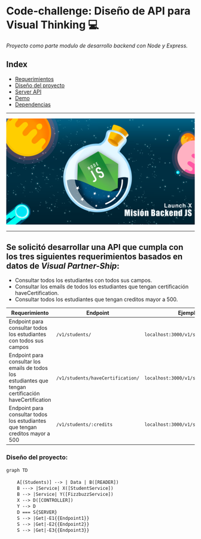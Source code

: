 # Code-challenge: Diseño de API para Visual Thinking 💻

*Proyecto como parte modulo de desarrollo backend con Node y Express.*
<br>


## Index

* [Requerimientos](#1)
* [Diseño del proyecto](#diseño-del-proyecto)
* [Server API]()
* [Demo]()
* [Dependencias]()
---

<img id="test" src="./lib/assets/cover.png">

---
 ## <a id="1">Se solicitó desarrollar una API que cumpla con los tres siguientes requerimientos basados en datos de *Visual Partner-Ship*: </a>

* Consultar todos los estudiantes con todos sus campos.
* Consultar los emails de todos los estudiantes que tengan certificación haveCertification.
* Consultar todos los estudiantes que tengan creditos mayor a 500.


| Requerimiento     | Endpoint    | Ejemplo de Request |
|-------------------|-------------|---------|
|Endpoint para consultar todos los estudiantes <br> con todos sus campos| `/v1/students/`|`localhost:3000/v1/students`|
|Endpoint para consultar los emails de todos los <br> estudiantes que tengan certificación haveCertification| `/v1/students/haveCertification/`|`localhost:3000/v1/students/haveCertification`|
|Endpoint para consultar todos los estudiantes <br> que tengan creditos mayor a 500|`/v1/students/:credits`|`localhost:3000/v1/students/credits`|


### Diseño del proyecto:

```mermaid
graph TD
    
    A[(Students)] --> | Data | B([READER])
    B ---> |Service| X([StudentService]) 
    B --> |Service| Y([FizzbuzzService])
    X --> D([CONTROLLER])
    Y --> D
    D === S{SERVER}
    S --> |Get|-E1{{Endpoint1}}
    S --> |Get|-E2{{Endpoint2}}
    S --> |Get|-E3{{Endpoint3}}
 
```












































